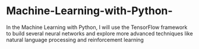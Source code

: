 # Machine-Learning-with-Python-
In the Machine Learning with Python, I will use the TensorFlow framework to build several neural networks and explore more advanced techniques like natural language processing and reinforcement learning
